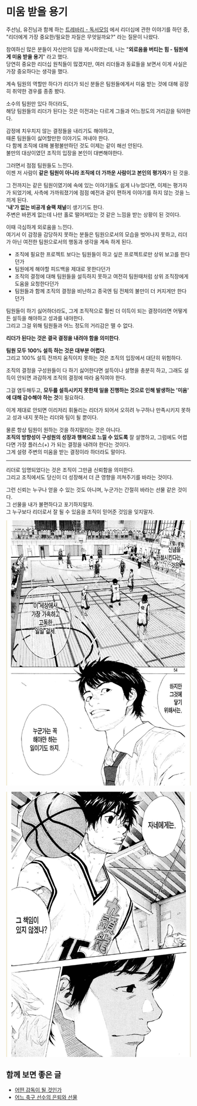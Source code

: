 # 미움 받을 용기

주선님, 유진님과 함께 하는 [트레바리 - 독서모임](https://m.trevari.co.kr/product/5f97ae9d-1a5b-4b0a-8418-a6eb3f03370e) 에서 리더십에 관한 이야기를 하던 중, "리더에게 가장 중요한/필요한 자질은 무엇일까요?" 라는 질문이 나왔다.  
  
참여하신 많은 분들이 자신만의 답을 제시하였는데, 나는 "**외로움을 버티는 힘 - 팀원에게 미움 받을 용기**" 라고 했다.  
당연히 중요한 리더십 원칙들이 많겠지만, 여러 리더들과 동료들을 보면서 이게 사실은 가장 중요하다는 생각을 했다.  
  
계속 팀원의 역할만 하다가 리더가 되신 분들은 팀원들에게서 미움 받는 것에 대해 굉장히 취약한 경우를 종종 봤다.  
  
소수의 팀원만 있다 하더라도,  
해당 팀원들의 리더가 된다는 것은 이전과는 다르게 그들과 어느정도의 거리감을 둬야한다.  
  
감정에 치우치지 않는 결정들을 내리기도 해야하고,  
때론 팀원들이 싫어할만한 이야기도 꺼내야 한다.  
다 함께 조직에 대해 불평불만하던 것도 이제는 같이 해선 안된다.  
불만의 대상이였던 조직의 입장을 본인이 대변해야한다.  
  
그러면서 점점 팀원들도 느낀다.  
이젠 저 사람이 **같은 팀원이 아니라 조직에 더 가까운 사람이고 본인의 평가자**가 된 것을.  
  
그 전까지는 같은 팀원이였기에 속에 있는 이야기들도 쉽게 나누었다면, 이제는 평가자가 되었기에, 사측에 가까워졌기에 점점 예전과 같이 편하게 이야기를 하지 않는 것을 느끼게 된다.    
**'내'가 없는 비공개 슬랙 채널**이 생기기도 한다.  
주변은 바뀐게 없는데 나만 홀로 떨어져있는 것 같은 느낌을 받는 상황이 된 것이다.  
  
이때 극심하게 외로움을 느낀다.  
여기서 이 감정을 감당하지 못하는 분들은 팀원으로서의 모습을 벗어나지 못하고, 리더가 아닌 여전한 팀원으로서의 행동과 생각을 계속 하게 된다.  

- 조직에 필요한 프로젝트 보다는 팀원들이 하고 싶은 프로젝트로만 상위 보고를 한다던가
- 팀원에게 해야할 피드백을 제대로 못한다던가
- 조직의 결정에 대해 팀원들을 설득하지 못하고 여전히 팀원때처럼 상위 조직장에게 도움을 요청한다던가
- 팀원들과 함께 조직의 결정을 비난하고 종국엔 팀 전체의 불만이 더 커지게만 한다던가

팀원들이 하기 싫어하더라도, 그게 조직적으로 훨씬 더 이득이 되는 결정이라면 어떻게든 설득을 해야하고 성과를 내야한다.  
그리고 그걸 위해 팀원들과 어느 정도의 거리감은 뗄 수 없다.  
  
**리더가 된다는 것은 결국 결정을 내려야 함을 의미한다**.  

**팀원 모두 100% 설득 하는 것은 대부분 어렵다**.  
그리고 100% 설득 전까지 움직이지 못하는 것은 조직의 입장에서 대단히 위험하다.  
    
조직의 결정을 구성원들이 다 하기 싫어한다면 설득이나 설명을 충분히 하고, 그래도 설득이 안되면 과감하게 조직의 결정에 따라 움직여야 한다.  
  
그걸 염두해두고, **모두를 설득시키지 못한채 일을 진행하는 것으로 인해 발생하는 '미움' 에 대해 감수해야 하는 것**이 필요하다.    
  
이게 제대로 안되면 이리저리 휘둘리는 리더가 되어서 오히려 누구하나 만족시키지 못하고 성과 내지 못하는 리더와 팀이 될 뿐이다.  

물론 항상 팀원이 원하는 것을 하지말라는 것은 아니다.  
**조직의 방향성이 구성원의 성장과 행복으로 느낄 수 있도록** 잘 설명하고, 그럼에도 어렵다면 가장 플러스(+) 가 되는 결정을 내려야 한다는 것이다.  
그게 설령 주변의 미움을 받는 결정이라 하더라도 말이다.

---

리더로 임명되었다는 것은 조직이 그만큼 신뢰함을 의미한다.  
그리고 조직에서도 당신이 더 성장해서 더 큰 영향을 끼쳐주기를 바라는 것이다.  
  
그런 신뢰는 누구나 얻을 수 있는 것도 아니며, 누군가는 간절히 바라는 선물 같은 것이다.  
그 선물을 내가 불편하다고 포기하지말자.  
그 누구보다 리더로서 잘 될 수 있음을 조직이 믿어준 것임을 잊지말자.

![1](./images/1.jpg)

![2](./images/2.jpg)


## 함께 보면 좋은 글

- [어떤 감독이 될 것인가](https://jojoldu.tistory.com/781)
- [어느 축구 선수의 은퇴와 선물](https://jojoldu.tistory.com/782)